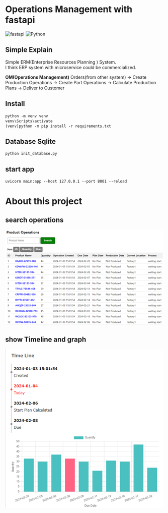 # Operations Management with fastapi

![fastapi](https://img.shields.io/badge/fastapi-0.105-green)
![Python](https://img.shields.io/badge/Python-3.9.13-blue)



## Simple Explain
Simple ERM(Enterprise Resources Planning ) System.   
I think ERP system with microservice could be commercialized.

**OM(Operations Management)**
Orders(from other system) -> Create Production Operations -> Create Part Operations
-> Calculate Production Plans -> Deliver to Customer

## Install
```
python -m venv venv
venv\Scripts\activate
(venv)python -m pip install -r requirements.txt
```

## Database Sqlite
```
python init_database.py
```

## start app
```
uvicorn main:app --host 127.0.0.1 --port 8001 --reload
```


# About this project

## search operations

![Alt text](./app/core/static/img/readme2.png)

## show Timeline and graph

![Alt text](./app/core/static/img/readme1.png)